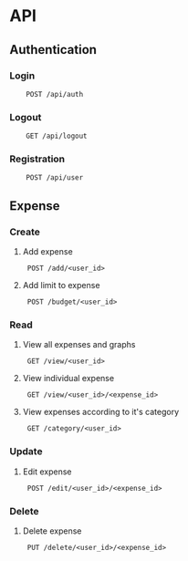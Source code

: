 # API

## Authentication

### Login

        POST /api/auth

### Logout

        GET /api/logout

### Registration

        POST /api/user

## Expense

### Create

1. Add expense
        
        POST /add/<user_id>

2. Add limit to expense

        POST /budget/<user_id>

### Read

1. View all expenses and graphs

        GET /view/<user_id>

2. View individual expense

        GET /view/<user_id>/<expense_id>

3. View expenses according to it's category

        GET /category/<user_id>

### Update

1. Edit expense

        POST /edit/<user_id>/<expense_id>


### Delete

1. Delete expense

        PUT /delete/<user_id>/<expense_id>

